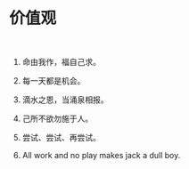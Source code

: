 # 价值观

<br>

1. 命由我作，福自己求。

2. 每一天都是机会。

3. 滴水之恩，当涌泉相报。

4. 己所不欲勿施于人。

5. 尝试、尝试、再尝试。

6. All work and no play makes jack a dull boy.
